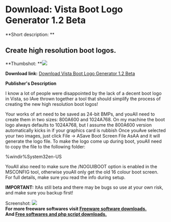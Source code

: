 # Download: Vista Boot Logo Generator 1.2 Beta

**Short description: **

## Create high resolution boot logos.

  
**Thumbshot: **![](http://www.freewarefiles.com/screenshot/vistabootlogogen_md.gif)   
  
**Download link:** [Download Vista Boot Logo Generator 1.2 Beta](http://freesoftwares.boysofts.com/Vista-Boot-Logo-Generator-Beta_program_26152.html)  
  

**Publisher's Description**  
  

I know a lot of people were disappointed by the lack of a decent boot logo in
Vista, so IAve thrown together a tool that should simplify the process of
creating the new high resolution boot logos!

Your works of art need to be saved as 24-bit BMPs, and youAll need to create
them in two sizes: 800A600 and 1024A768. On my machine the boot logo always
defaults to 1024A768, but I assume the 800A600 version automatically kicks in
if your graphics card is rubbish Once youAve selected your two images, just
click File -> ASave Boot Screen File AsAA and it will generate the logo file.
To make the logo come up during boot, youAll need to copy the file to the
following folder:

%windir%System32en-US

YouAll also need to make sure the /NOGUIBOOT option is enabled in the MSCONFIG
tool, otherwise youAll only get the old 16 colour boot screen. For full
details, make sure you read the info during setup.

**IMPORTANT:** ItAs still beta and there may be bugs so use at your own risk, and make sure you backup first!

  
  
Screenshot: ![](http://www.freewarefiles.com/screenshot/vistabootlogogen.gif)  
**For more freeware softwares visit [Freeware software downloads.](http://freesoftwares.boysofts.com/)**   
**And [Free softwares and php script downloads.](http://www.boysofts.com/)**

